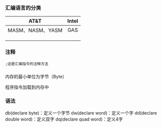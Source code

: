 ### 汇编语言的分类

|       AT&T       | Intel |
| :--------------: | :---: |
| MASM、NASM、YASM  |  GAS  |
|                  |       |
|                  |       |
|                  |       |



### 注释

```assembly
;这是汇编指令的注释方法
```


### 

内存的最小单位为字节（Byte）

程序指令加载到内存中


### 语法

db(declare byte)：定义一个字节
dw(declare word)：定义一个字
dd(declare double word)：定义双字
dq(declare quad word)：定义4字



